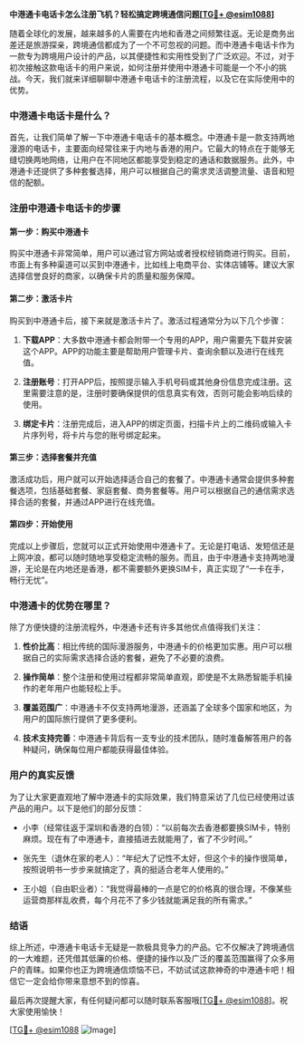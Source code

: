 **中港通卡电话卡怎么注册飞机？轻松搞定跨境通信问题[[TG💪+ @esim1088](https://t.me/s/esim1088)]**

随着全球化的发展，越来越多的人需要在内地和香港之间频繁往返。无论是商务出差还是旅游探亲，跨境通信都成为了一个不可忽视的问题。而中港通卡电话卡作为一款专为跨境用户设计的产品，以其便捷性和实用性受到了广泛欢迎。不过，对于初次接触这款电话卡的用户来说，如何注册并使用中港通卡可能是一个不小的挑战。今天，我们就来详细聊聊中港通卡电话卡的注册流程，以及它在实际使用中的优势。

### 中港通卡电话卡是什么？

首先，让我们简单了解一下中港通卡电话卡的基本概念。中港通卡是一款支持两地漫游的电话卡，主要面向经常往来于内地与香港的用户。它最大的特点在于能够无缝切换两地网络，让用户在不同地区都能享受到稳定的通话和数据服务。此外，中港通卡还提供了多种套餐选择，用户可以根据自己的需求灵活调整流量、语音和短信的配额。

### 注册中港通卡电话卡的步骤

#### 第一步：购买中港通卡

购买中港通卡非常简单，用户可以通过官方网站或者授权经销商进行购买。目前，市面上有多种渠道可以买到中港通卡，比如线上电商平台、实体店铺等。建议大家选择信誉良好的商家，以确保卡片的质量和服务保障。

#### 第二步：激活卡片

购买到中港通卡后，接下来就是激活卡片了。激活过程通常分为以下几个步骤：

1. **下载APP**：大多数中港通卡都会附带一个专用的APP，用户需要先下载并安装这个APP。APP的功能主要是帮助用户管理卡片、查询余额以及进行在线充值。

2. **注册账号**：打开APP后，按照提示输入手机号码或其他身份信息完成注册。这里需要注意的是，注册时要确保提供的信息真实有效，否则可能会影响后续的使用。

3. **绑定卡片**：注册完成后，进入APP的绑定页面，扫描卡片上的二维码或输入卡片序列号，将卡片与您的账号绑定起来。

#### 第三步：选择套餐并充值

激活成功后，用户就可以开始选择适合自己的套餐了。中港通卡通常会提供多种套餐选项，包括基础套餐、家庭套餐、商务套餐等。用户可以根据自己的通信需求选择合适的套餐，并通过APP进行在线充值。

#### 第四步：开始使用

完成以上步骤后，您就可以正式开始使用中港通卡了。无论是打电话、发短信还是上网冲浪，都可以随时随地享受稳定流畅的服务。而且，由于中港通卡支持两地漫游，无论是在内地还是香港，都不需要额外更换SIM卡，真正实现了“一卡在手，畅行无忧”。

### 中港通卡的优势在哪里？

除了方便快捷的注册流程外，中港通卡还有许多其他优点值得我们关注：

1. **性价比高**：相比传统的国际漫游服务，中港通卡的价格更加实惠。用户可以根据自己的实际需求选择合适的套餐，避免了不必要的浪费。

2. **操作简单**：整个注册和使用过程都非常简单直观，即使是不太熟悉智能手机操作的老年用户也能轻松上手。

3. **覆盖范围广**：中港通卡不仅支持两地漫游，还涵盖了全球多个国家和地区，为用户的国际旅行提供了更多便利。

4. **技术支持完善**：中港通卡背后有一支专业的技术团队，随时准备解答用户的各种疑问，确保每位用户都能获得最佳体验。

### 用户的真实反馈

为了让大家更直观地了解中港通卡的实际效果，我们特意采访了几位已经使用过该产品的用户。以下是他们的部分反馈：

- 小李（经常往返于深圳和香港的白领）：“以前每次去香港都要换SIM卡，特别麻烦。现在有了中港通卡，直接插进去就能用了，省了不少时间。”

- 张先生（退休在家的老人）：“年纪大了记性不太好，但这个卡的操作很简单，按照说明书一步步来就搞定了，真的挺适合老年人使用的。”

- 王小姐（自由职业者）：“我觉得最棒的一点是它的价格真的很合理，不像某些运营商那样乱收费，每个月花不了多少钱就能满足我的所有需求。”

### 结语

综上所述，中港通卡电话卡无疑是一款极具竞争力的产品。它不仅解决了跨境通信的一大难题，还凭借其低廉的价格、便捷的操作以及广泛的覆盖范围赢得了众多用户的青睐。如果你也正为跨境通信烦恼不已，不妨试试这款神奇的中港通卡吧！相信它一定会给你带来意想不到的惊喜。

最后再次提醒大家，有任何疑问都可以随时联系客服哦[[TG💪+ @esim1088](https://t.me/s/esim1088)]。祝大家使用愉快！

[[TG💪+ @esim1088](https://t.me/s/esim1088) ![Image](https://i.postimg.cc/4NQfJmqS/Snipaste-2025-05-13-00-14-12.png)]